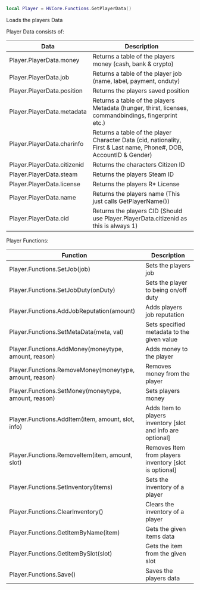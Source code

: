 ```lua
local Player = HVCore.Functions.GetPlayerData()
```

Loads the players Data

Player Data consists of:

| Data | Description |
| ----------- | ----------- |
| Player.PlayerData.money | Returns a table of the players money (cash, bank & crypto) |
| Player.PlayerData.job | Returns a table of the player job (name, label, payment, onduty) |
| Player.PlayerData.position | Returns the players saved position |
| Player.PlayerData.metadata | Returns a table of the players Metadata (hunger, thirst, licenses, commandbindings, fingerprint etc.) |
| Player.PlayerData.charinfo | Returns a table of the player Character Data (cid, nationality, First & Last name, Phone#, DOB, AccountID & Gender) |
| Player.PlayerData.citizenid | Returns the characters Citizen ID |
| Player.PlayerData.steam | Returns the players Steam ID |
| Player.PlayerData.license | Returns the players R* License |
| Player.PlayerData.name | Returns the players name (This just calls GetPlayerName()) |
| Player.PlayerData.cid | Returns the players CID (Should use Player.PlayerData.citizenid as this is always 1) |

Player Functions:

| Function | Description |
| ----------- | ----------- |
| Player.Functions.SetJob(job) | Sets the players job |
| Player.Functions.SetJobDuty(onDuty) | Sets the player to being on/off duty |
| Player.Functions.AddJobReputation(amount) | Adds players job reputation |
| Player.Functions.SetMetaData(meta, val) | Sets specified metadata to the given value |
| Player.Functions.AddMoney(moneytype, amount, reason) | Adds money to the player |
| Player.Functions.RemoveMoney(moneytype, amount, reason) | Removes money from the player |
| Player.Functions.SetMoney(moneytype, amount, reason) | Sets players money |
| Player.Functions.AddItem(item, amount, slot, info) | Adds Item to players inventory [slot and info are optional] |
| Player.Functions.RemoveItem(item, amount, slot) | Removes Item from players inventory [slot is optional] |
| Player.Functions.SetInventory(items) | Sets the inventory of a player |
| Player.Functions.ClearInventory() | Clears the inventory of a player |
| Player.Functions.GetItemByName(item) | Gets the given items data |
| Player.Functions.GetItemBySlot(slot) | Gets the item from the given slot |
| Player.Functions.Save() | Saves the players data |